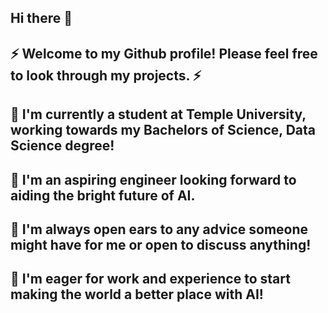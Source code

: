 ## Hi there 👋

<!--
**Mr-Sonntag/Mr-Sonntag** is a ✨ _special_ ✨ repository because its `README.md` (this file) appears on your GitHub profile.

Here are some ideas to get you started:

- 🔭 I’m currently working on ...
- 🌱 I’m currently learning ...
- 👯 I’m looking to collaborate on ...
- 🤔 I’m looking for help with ...
- 💬 Ask me about ...
- 📫 How to reach me: ...
- 😄 Pronouns: ...
- ⚡ Fun fact: ...
-->

## ⚡ Welcome to my Github profile! Please feel free to look through my projects. ⚡

## 🌱 I'm currently a student at Temple University, working towards my Bachelors of Science, Data Science degree!
## 🔭 I'm an aspiring engineer looking forward to aiding the bright future of AI.
## 💬 I'm always open ears to any advice someone might have for me or open to discuss anything!
## 👯 I'm eager for work and experience to start making the world a better place with AI!
